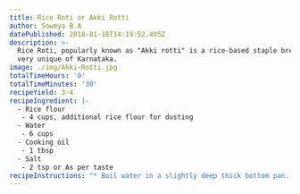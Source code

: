 ```yaml
---
title: Rice Roti or Akki Rotti
author: Sowmya B A
datePublished: 2018-01-18T14:19:52.405Z
description: >-
  Rice Roti, popularly known as "Akki rotti" is a rice-based staple breakfast,
  very unique of Karnataka.
image: ./img/Akki-Rotti.jpg
totalTimeHours: '0'
totalTimeMinutes: '30'
recipeYield: 3-4
recipeIngredient: |-
  - Rice flour
   - 4 cups, additional rice flour for dusting
  - Water
   - 6 cups
  - Cooking oil
   - 1 tbsp
  - Salt
   - 2 tsp or As per taste
recipeInstructions: "* Boil water in a slightly deep thick bottom pan. Once the water starts boiling, add the salt and oil.\n* Take 1/2 cup of rice flour and mix it with little water to form a paste, add the paste to the boiling water. or if you’ve left out cooked rice, add little water to it and blend it to a smooth paste. Making a paste like this acts as a binder and avoids cracking and the roti turns out soft and fluffy. Let it cook for a minute.\_\n* Add the remaining 3 1/2 cups of rice flour to the boiling pasty water in one go, reduce the heat and cover the pan with a lid. Let it cook for about 5 minutes. DO NOT mix or disturb the rice flour.\n* After 5 minutes, with the help of a spatula, mix the rice flour vigorously to get a lumpy mixture. \n* Turn off the heat and let the mixture cool down for about 10 minutes. Keep the pan covered with a lid, while it cools.\n* When the mixture is cool and warm enough to meddle with it, with slightly wet palms, knead the warm dough well to form a smooth, non-sticky dough. The kneading is best done with hands. Kneading the dough is important for soft fluffy rottis.\n* Take a small ball of dough, knead well, make it to a round ball. Flatten the dough ball by rolling it into a circular rotti with a rolling pin. Dust the rolling surface with rice flour as necessary to avoid stickiness while rolling.\n* Heat a flat pan, preferably cast iron. Non-Stick pan will also do.\n* You can either cook the rotti on the tawa on both sides until brown spots appear OR Put the rotti on the pan, and let it cook for a minute until it is just barely cooked. Now flip it on the other side and cook it well until you see brown spots on the surface. Now place the rotti on a direct flame, on the undercooked side until the rotti puffs up like a balloon.\n* Serve hot-hot rottis along with Pickle or Chutney or Yennegai or Hitikida Avarekalu Saaru or Panjabi Bindi or any other curry of your choice."
---
```





